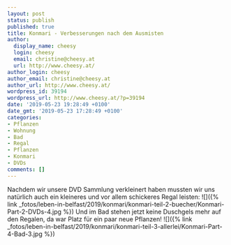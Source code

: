 ```yaml
---
layout: post
status: publish
published: true
title: Konmari - Verbesserungen nach dem Ausmisten
author:
  display_name: cheesy
  login: cheesy
  email: christine@cheesy.at
  url: http://www.cheesy.at/
author_login: cheesy
author_email: christine@cheesy.at
author_url: http://www.cheesy.at/
wordpress_id: 39194
wordpress_url: http://www.cheesy.at/?p=39194
date: '2019-05-23 19:28:49 +0100'
date_gmt: '2019-05-23 17:28:49 +0100'
categories:
- Pflanzen
- Wohnung
- Bad
- Regal
- Pflanzen
- Konmari
- DVDs
comments: []
---
```

Nachdem wir unsere DVD Sammlung verkleinert haben mussten wir uns natürlich auch ein kleineres und vor allem schickeres Regal leisten:
![]({% link _fotos/leben-in-belfast/2019/konmari/konmari-teil-2-buecher/Konmari-Part-2-DVDs-4.jpg %})
Und im Bad stehen jetzt keine Duschgels mehr auf den Regalen, da war Platz für ein paar neue Pflanzen!
![]({% link _fotos/leben-in-belfast/2019/konmari/konmari-teil-3-allerlei/Konmari-Part-4-Bad-3.jpg %})
